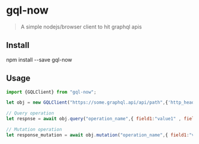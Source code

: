 # gql-now

> A simple nodejs/browser client to hit graphql apis 


## Install

npm install --save gql-now

## Usage

```javascript
import {GQLClient} from "gql-now";

let obj = new GQLClient("https://some.graphql.api/api/path",{'http_header1':'header_value1'});

// Query operation
let respnse = await obj.query("operation_name",{ field1:"value1" , field2:"value2", field3:4},"response_field response_field_neseted{ nested_field1 nested_field2 }");

// Mutation operation
let response_mutation = await obj.mutation("operation_name",{ field1:"value1" , field2:"value2", field3:4},"response_field response_field_neseted{ nested_field1 nested_field2 }");
```